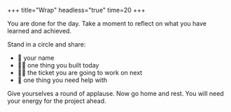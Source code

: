 +++
title="Wrap"
headless="true"
time=20
+++

You are done for the day. Take a moment to reflect on what you have learned and achieved.

Stand in a circle and share:

- 📛 your name
- 💪🏽 one thing you built today
- 👷🏾 the ticket you are going to work on next
- 🛟 one thing you need help with

Give yourselves a round of applause. Now go home and rest. You will need your energy for the project ahead.
